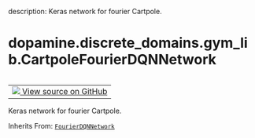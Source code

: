 description: Keras network for fourier Cartpole.

<div itemscope itemtype="http://developers.google.com/ReferenceObject">
<meta itemprop="name" content="dopamine.discrete_domains.gym_lib.CartpoleFourierDQNNetwork" />
<meta itemprop="path" content="Stable" />
</div>

# dopamine.discrete_domains.gym_lib.CartpoleFourierDQNNetwork

<!-- Insert buttons and diff -->

<table class="tfo-notebook-buttons tfo-api nocontent" align="left">
<td>
  <a target="_blank" href="https://github.com/google/dopamine/tree/master/dopamine/discrete_domains/gym_lib.py#L285-L300">
    <img src="https://www.tensorflow.org/images/GitHub-Mark-32px.png" />
    View source on GitHub
  </a>
</td>
</table>



Keras network for fourier Cartpole.

Inherits From: [`FourierDQNNetwork`](../../../dopamine/discrete_domains/gym_lib/FourierDQNNetwork.md)

<!-- Placeholder for "Used in" -->


